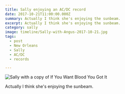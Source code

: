 ```yaml
---
title: Sally enjoying an AC/DC record
date: 2017-10-21T11:00:00.000Z
summary: Actually I think she's enjoying the sunbeam.
excerpt: Actually I think she's enjoying the sunbeam.
category: sally
image: timeline/Sally-with-Angus-2017-10-21.jpg
tags:
  - post 
  - New Orleans
  - Sally
  - AC/DC
  - records

---
```


![Sally with a copy of If You Want Blood You Got It](/static/img/sally/Sally-with-Angus-2017-10-21.jpg "Sally with a copy of If you Want Blood You Got It")

Actually I think she's enjoying the sunbeam.